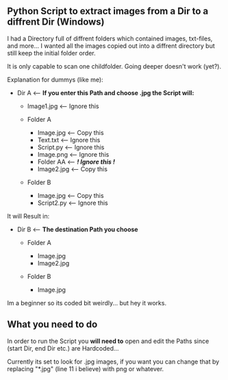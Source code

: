 ## Python Script to extract images from a Dir to a diffrent Dir (Windows)

I had a Directory full of  diffrent folders which contained images, txt-files, and more... I wanted all the images copied out into a diffrent directory but still keep the initial folder order.

It is only capable to scan one childfolder. Going deeper doesn't work (yet?).

Explanation for dummys (like me):

* Dir A <-- **If you enter this Path and choose .jpg the Script will:** 
   * Image1.jpg <-- Ignore this
   * Folder A                       
       * Image.jpg  <-- Copy this                         
       * Text.txt   <-- Ignore this
       * Script.py  <-- Ignore this
       * Image.png  <-- Ignore this
       * Folder AA  <-- ***! Ignore this !***
       * Image2.jpg <-- Copy this

   * Folder B                      
       * Image.jpg <-- Copy this                        
       * Script2.py <-- Ignore this


It will Result in:


* Dir B <-- **The destination Path you choose**
   * Folder A                       
       * Image.jpg
       * Image2.jpg                       

   * Folder B                      
       * Image.jpg                       

Im a beginner so its coded bit weirdly... but hey it works.

## What you need to do
In order to run the Script you **will need to** open and edit the Paths since (start Dir, end Dir etc.) are Hardcoded... 

Currently its set to look for .jpg images, if you want you can change that by replacing "\*.jpg" (line 11 i believe) with png or whatever.
